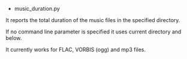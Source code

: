 * music_duration.py

It reports the total duration of the music files in the specified
directory.

If no command line parameter is specified it uses current directory
and below.

It currently works for FLAC, VORBIS (ogg) and mp3 files.

